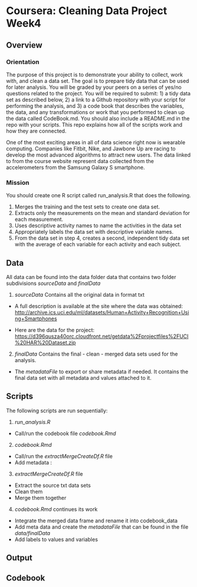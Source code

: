 # Coursera: Cleaning Data Project Week4

## Overview
### Orientation
The purpose of this project is to demonstrate your ability to collect, work with, and clean a data set. The goal is to prepare tidy data that can be used for later analysis. You will be graded by your peers on a series of yes/no questions related to the project. You will be required to submit: 1) a tidy data set as described below, 2) a link to a Github repository with your script for performing the analysis, and 3) a code book that describes the variables, the data, and any transformations or work that you performed to clean up the data called CodeBook.md. You should also include a README.md in the repo with your scripts. This repo explains how all of the scripts work and how they are connected.

One of the most exciting areas in all of data science right now is wearable computing. Companies like Fitbit, Nike, and Jawbone Up are racing to develop the most advanced algorithms to attract new users. The data linked to from the course website represent data collected from the accelerometers from the Samsung Galaxy S smartphone.

### Mission
You should create one R script called run_analysis.R that does the following.

1. Merges the training and the test sets to create one data set.
1. Extracts only the measurements on the mean and standard deviation for each measurement.
1. Uses descriptive activity names to name the activities in the data set
1. Appropriately labels the data set with descriptive variable names.
1. From the data set in step 4, creates a second, independent tidy data set with the average of each variable for each activity and each subject.

## Data
All data can be found into the data folder data that contains two folder subdivisions *sourceData* and *finalData*

1. *sourceData*
Contains all the original data in format txt

  * A full description is available at the site where the data was obtained: http://archive.ics.uci.edu/ml/datasets/Human+Activity+Recognition+Using+Smartphones

  * Here are the data for the project: https://d396qusza40orc.cloudfront.net/getdata%2Fprojectfiles%2FUCI%20HAR%20Dataset.zip

2. *finalData*
Contains the final - clean - merged data sets used for the analysis.
  * The *metadataFile* to export or share metadata if needed. It contains the final data set with all metadata and values attached to it.


## Scripts
The following scripts are run sequentially:
1. *run_analysis.R*
* Call/run the codebook file *codebook.Rmd*
2. *codebook.Rmd*
* Call/run the *extractMergeCreateDf.R* file
* Add metadata : 
3. *extractMergeCreateDf.R* file
* Extract the source txt data sets
* Clean them
* Merge them together
4. *codebook.Rmd* continues its work
* Integrate the merged data frame and rename it into codebook_data
* Add meta data and create the *metadataFile* that can be found in the file *data/finalData*
* Add labels to values and variables



## Output

## Codebook
